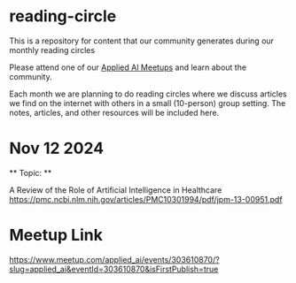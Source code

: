 # reading-circle
This is a repository for content that our community generates during our monthly reading circles

Please attend one of our [Applied AI Meetups](https://appliedai.mn) and learn about the community.

Each month we are planning to do reading circles where we discuss articles we find on the internet with others in a small (10-person) group setting. The notes, articles, and other resources will be included here.

# Nov 12 2024

** Topic: ** 

A Review of the Role of Artificial Intelligence in Healthcare
https://pmc.ncbi.nlm.nih.gov/articles/PMC10301994/pdf/jpm-13-00951.pdf

# Meetup Link

https://www.meetup.com/applied_ai/events/303610870/?slug=applied_ai&eventId=303610870&isFirstPublish=true
